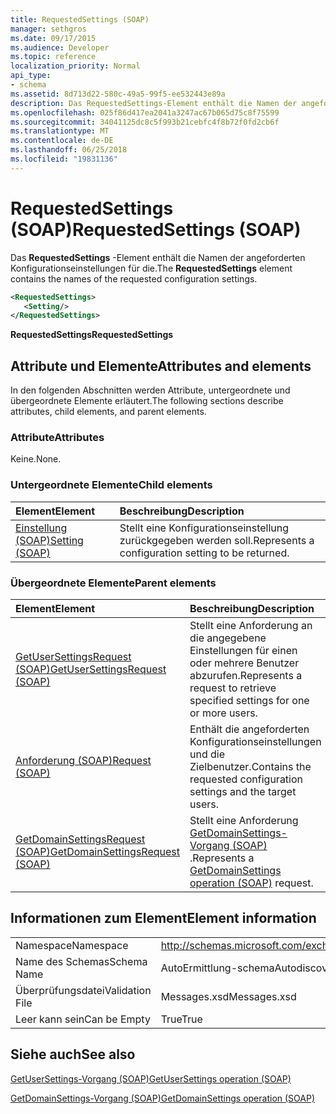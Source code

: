 ```yaml
---
title: RequestedSettings (SOAP)
manager: sethgros
ms.date: 09/17/2015
ms.audience: Developer
ms.topic: reference
localization_priority: Normal
api_type:
- schema
ms.assetid: 8d713d22-580c-49a5-99f5-ee532443e89a
description: Das RequestedSettings-Element enthält die Namen der angeforderten Konfigurationseinstellungen für die.
ms.openlocfilehash: 025f86d417ea2041a3247ac67b065d75c8f75599
ms.sourcegitcommit: 34041125dc8c5f993b21cebfc4f8b72f0fd2cb6f
ms.translationtype: MT
ms.contentlocale: de-DE
ms.lasthandoff: 06/25/2018
ms.locfileid: "19831136"
---
```

# <a name="requestedsettings-soap"></a><span data-ttu-id="36920-103">RequestedSettings (SOAP)</span><span class="sxs-lookup"><span data-stu-id="36920-103">RequestedSettings (SOAP)</span></span>

<span data-ttu-id="36920-104">Das **RequestedSettings** -Element enthält die Namen der angeforderten Konfigurationseinstellungen für die.</span><span class="sxs-lookup"><span data-stu-id="36920-104">The **RequestedSettings** element contains the names of the requested configuration settings.</span></span> 
  
```XML
<RequestedSettings>
   <Setting/>
</RequestedSettings>
```

 <span data-ttu-id="36920-105">**RequestedSettings**</span><span class="sxs-lookup"><span data-stu-id="36920-105">**RequestedSettings**</span></span>
## <a name="attributes-and-elements"></a><span data-ttu-id="36920-106">Attribute und Elemente</span><span class="sxs-lookup"><span data-stu-id="36920-106">Attributes and elements</span></span>

<span data-ttu-id="36920-107">In den folgenden Abschnitten werden Attribute, untergeordnete und übergeordnete Elemente erläutert.</span><span class="sxs-lookup"><span data-stu-id="36920-107">The following sections describe attributes, child elements, and parent elements.</span></span>
  
### <a name="attributes"></a><span data-ttu-id="36920-108">Attribute</span><span class="sxs-lookup"><span data-stu-id="36920-108">Attributes</span></span>

<span data-ttu-id="36920-109">Keine.</span><span class="sxs-lookup"><span data-stu-id="36920-109">None.</span></span>
  
### <a name="child-elements"></a><span data-ttu-id="36920-110">Untergeordnete Elemente</span><span class="sxs-lookup"><span data-stu-id="36920-110">Child elements</span></span>

|<span data-ttu-id="36920-111">**Element**</span><span class="sxs-lookup"><span data-stu-id="36920-111">**Element**</span></span>|<span data-ttu-id="36920-112">**Beschreibung**</span><span class="sxs-lookup"><span data-stu-id="36920-112">**Description**</span></span>|
|:-----|:-----|
|[<span data-ttu-id="36920-113">Einstellung (SOAP)</span><span class="sxs-lookup"><span data-stu-id="36920-113">Setting (SOAP)</span></span>](setting-soap.md) <br/> |<span data-ttu-id="36920-114">Stellt eine Konfigurationseinstellung zurückgegeben werden soll.</span><span class="sxs-lookup"><span data-stu-id="36920-114">Represents a configuration setting to be returned.</span></span>  <br/> |
   
### <a name="parent-elements"></a><span data-ttu-id="36920-115">Übergeordnete Elemente</span><span class="sxs-lookup"><span data-stu-id="36920-115">Parent elements</span></span>

|<span data-ttu-id="36920-116">**Element**</span><span class="sxs-lookup"><span data-stu-id="36920-116">**Element**</span></span>|<span data-ttu-id="36920-117">**Beschreibung**</span><span class="sxs-lookup"><span data-stu-id="36920-117">**Description**</span></span>|
|:-----|:-----|
|[<span data-ttu-id="36920-118">GetUserSettingsRequest (SOAP)</span><span class="sxs-lookup"><span data-stu-id="36920-118">GetUserSettingsRequest (SOAP)</span></span>](getusersettingsrequest-soap.md) <br/> |<span data-ttu-id="36920-119">Stellt eine Anforderung an die angegebene Einstellungen für einen oder mehrere Benutzer abzurufen.</span><span class="sxs-lookup"><span data-stu-id="36920-119">Represents a request to retrieve specified settings for one or more users.</span></span>  <br/> |
|[<span data-ttu-id="36920-120">Anforderung (SOAP)</span><span class="sxs-lookup"><span data-stu-id="36920-120">Request (SOAP)</span></span>](request-soap.md) <br/> |<span data-ttu-id="36920-121">Enthält die angeforderten Konfigurationseinstellungen und die Zielbenutzer.</span><span class="sxs-lookup"><span data-stu-id="36920-121">Contains the requested configuration settings and the target users.</span></span>  <br/> |
|[<span data-ttu-id="36920-122">GetDomainSettingsRequest (SOAP)</span><span class="sxs-lookup"><span data-stu-id="36920-122">GetDomainSettingsRequest (SOAP)</span></span>](getdomainsettingsrequest-soap.md) <br/> |<span data-ttu-id="36920-123">Stellt eine Anforderung [GetDomainSettings-Vorgang (SOAP)](getdomainsettings-operation-soap.md) .</span><span class="sxs-lookup"><span data-stu-id="36920-123">Represents a [GetDomainSettings operation (SOAP)](getdomainsettings-operation-soap.md) request.</span></span>  <br/> |
   
## <a name="element-information"></a><span data-ttu-id="36920-124">Informationen zum Element</span><span class="sxs-lookup"><span data-stu-id="36920-124">Element information</span></span>

|||
|:-----|:-----|
|<span data-ttu-id="36920-125">Namespace</span><span class="sxs-lookup"><span data-stu-id="36920-125">Namespace</span></span>  <br/> |http://schemas.microsoft.com/exchange/2010/Autodiscover  <br/> |
|<span data-ttu-id="36920-126">Name des Schemas</span><span class="sxs-lookup"><span data-stu-id="36920-126">Schema Name</span></span>  <br/> |<span data-ttu-id="36920-127">AutoErmittlung-schema</span><span class="sxs-lookup"><span data-stu-id="36920-127">Autodiscover schema</span></span>  <br/> |
|<span data-ttu-id="36920-128">Überprüfungsdatei</span><span class="sxs-lookup"><span data-stu-id="36920-128">Validation File</span></span>  <br/> |<span data-ttu-id="36920-129">Messages.xsd</span><span class="sxs-lookup"><span data-stu-id="36920-129">Messages.xsd</span></span>  <br/> |
|<span data-ttu-id="36920-130">Leer kann sein</span><span class="sxs-lookup"><span data-stu-id="36920-130">Can be Empty</span></span>  <br/> |<span data-ttu-id="36920-131">True</span><span class="sxs-lookup"><span data-stu-id="36920-131">True</span></span>  <br/> |
   
## <a name="see-also"></a><span data-ttu-id="36920-132">Siehe auch</span><span class="sxs-lookup"><span data-stu-id="36920-132">See also</span></span>



[<span data-ttu-id="36920-133">GetUserSettings-Vorgang (SOAP)</span><span class="sxs-lookup"><span data-stu-id="36920-133">GetUserSettings operation (SOAP)</span></span>](getusersettings-operation-soap.md)
  
[<span data-ttu-id="36920-134">GetDomainSettings-Vorgang (SOAP)</span><span class="sxs-lookup"><span data-stu-id="36920-134">GetDomainSettings operation (SOAP)</span></span>](getdomainsettings-operation-soap.md)

